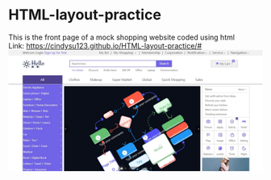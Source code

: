 # HTML-layout-practice
This is the front page of a mock shopping website coded using html <br />
Link: https://cindysu123.github.io/HTML-layout-practice/#
![Preview](https://github.com/Cindysu123/HTML-layout-practice/blob/main/Snipaste_2022-10-26_11-52-17.jpg?raw=true)
